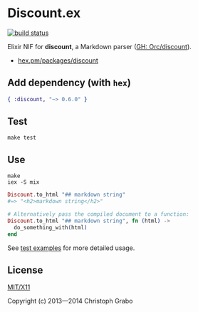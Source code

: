 # Discount.ex

[![build status](https://travis-ci.org/asaaki/discount.ex.svg?branch=master)](https://travis-ci.org/asaaki/discount.ex)

Elixir NIF for **discount**, a Markdown parser ([GH: Orc/discount](https://github.com/Orc/discount)).

- [hex.pm/packages/discount](https://hex.pm/packages/discount)



## Add dependency (with `hex`)

```elixir
{ :discount, "~> 0.6.0" }
```



## Test

```shell
make test
```



## Use

```shell
make
iex -S mix
```

```elixir
Discount.to_html "## markdown string"
#=> "<h2>markdown string</h2>"

# Alternatively pass the compiled document to a function:
Discount.to_html "## markdown string", fn (html) ->
  do_something_with(html)
end
```

See [test examples](https://github.com/asaaki/discount.ex/blob/0.6.0/test/discount_test.exs) for more detailed usage.



## License

[MIT/X11](./LICENSE)

Copyright (c) 2013—2014 Christoph Grabo
